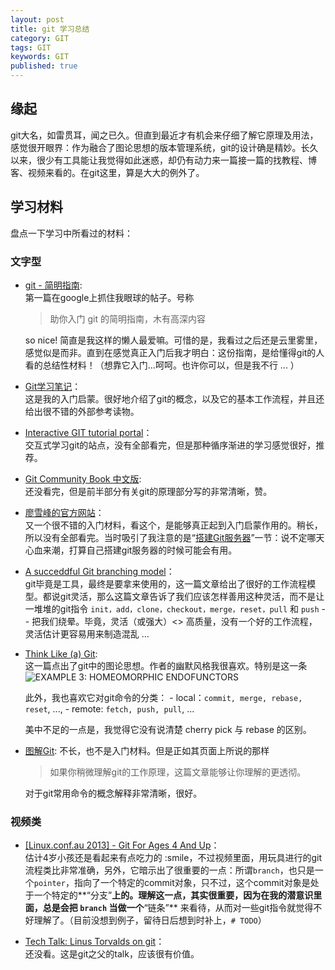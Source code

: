 ```yaml
---
layout: post
title: git 学习总结
category: GIT
tags: GIT
keywords: GIT
published: true
---
```


## 缘起

git大名，如雷贯耳，闻之已久。但直到最近才有机会来仔细了解它原理及用法，感觉很开眼界：作为融合了图论思想的版本管理系统，git的设计确是精妙。长久以来，很少有工具能让我觉得如此迷惑，却仍有动力来一篇接一篇的找教程、博客、视频来看的。在git这里，算是大大的例外了。

## 学习材料

盘点一下学习中所看过的材料：

### 文字型

* [git - 简明指南](http://rogerdudler.github.io/git-guide/index.zh.html):   
  第一篇在google上抓住我眼球的帖子。号称

  > 助你入门 git 的简明指南，木有高深内容

	so nice! 简直是我这样的懒人最爱嘛。可惜的是，我看过之后还是云里雾里，感觉似是而非。直到在感觉真正入门后我才明白：这份指南，是给懂得git的人看的总结性材料！（想靠它入门...呵呵。也许你可以，但是我不行 ... ）

* [Git学习笔记](http://shanewfx.github.io/blog/2012/04/21/learn-git-command/)：  
  这是我的入门启蒙。很好地介绍了git的概念，以及它的基本工作流程，并且还给出很不错的外部参考读物。

* [Interactive GIT tutorial portal](http://gitimmersion.com/lab_01.html)：  
  交互式学习git的站点，没有全部看完，但是那种循序渐进的学习感觉很好，推荐。

* [Git Community Book 中文版](http://gitbook.liuhui998.com/index.html):   
  还没看完，但是前半部分有关git的原理部分写的非常清晰，赞。
  
* [廖雪峰的官方网站](http://www.liaoxuefeng.com/wiki/0013739516305929606dd18361248578c67b8067c8c017b000)：  
  又一个很不错的入门材料，看这个，是能够真正起到入门启蒙作用的。稍长，所以没有全部看完。当时吸引了我注意的是“[搭建Git服务器](http://www.liaoxuefeng.com/wiki/0013739516305929606dd18361248578c67b8067c8c017b000/00137583770360579bc4b458f044ce7afed3df579123eca000)”一节：说不定哪天心血来潮，打算自己搭建git服务器的时候可能会有用。

* [A succeddful Git branching model](http://nvie.com/posts/a-successful-git-branching-model/)：  
  git毕竟是工具，最终是要拿来使用的，这一篇文章给出了很好的工作流程模型。都说git灵活，那么这篇文章告诉了我们应该怎样善用这种灵活，而不是让一堆堆的git指令 `init，add，clone，checkout，merge，reset，pull` 和 `push` -- 把我们绕晕。毕竟，灵活（或强大）<> 高质量，没有一个好的工作流程，灵活估计更容易用来制造混乱 ...

* [Think Like (a) Git](http://think-like-a-git.net/epic.html#testing-out-merges):   
  这一篇点出了git中的图论思想。作者的幽默风格我很喜欢。特别是这一条
![EXAMPLE 3: HOMEOMORPHIC ENDOFUNCTORS](http://think-like-a-git.net/assets/images2/homeomorphic_endofunctors.jpg)

	此外，我也喜欢它对git命令的分类：
		- local：`commit, merge, rebase, reset`, ..., 
		- remote: `fetch, push, pull`, ...
	
	美中不足的一点是，我觉得它没有说清楚 cherry pick 与 rebase 的区别。

* [图解Git](http://marklodato.github.io/visual-git-guide/index-zh-cn.html): 不长，也不是入门材料。但是正如其页面上所说的那样

  > 如果你稍微理解git的工作原理，这篇文章能够让你理解的更透彻。

  对于git常用命令的概念解释非常清晰，很好。
  
### 视频类

* [[Linux.conf.au 2013] - Git For Ages 4 And Up](https://www.youtube.com/watch?v=1ffBJ4sVUb4&t=4217s)：  
  估计4岁小孩还是看起来有点吃力的 :smile，不过视频里面，用玩具进行的git流程类比非常准确，另外，它暗示出了很重要的一点：所谓`branch`，也只是一个`pointer`，指向了一个特定的commit对象，只不过，这个commit对象是处于一个特定的**“分支”**上的。理解这一点，其实很重要，因为在我的潜意识里面，总是会把 `branch` 当做一个**“链条”** 来看待，从而对一些git指令就觉得不好理解了。（目前没想到例子，留待日后想到时补上，`# TODO`）

* [Tech Talk: Linus Torvalds on git](https://www.youtube.com/watch?v=4XpnKHJAok8)：  
  还没看。这是git之父的talk，应该很有价值。
